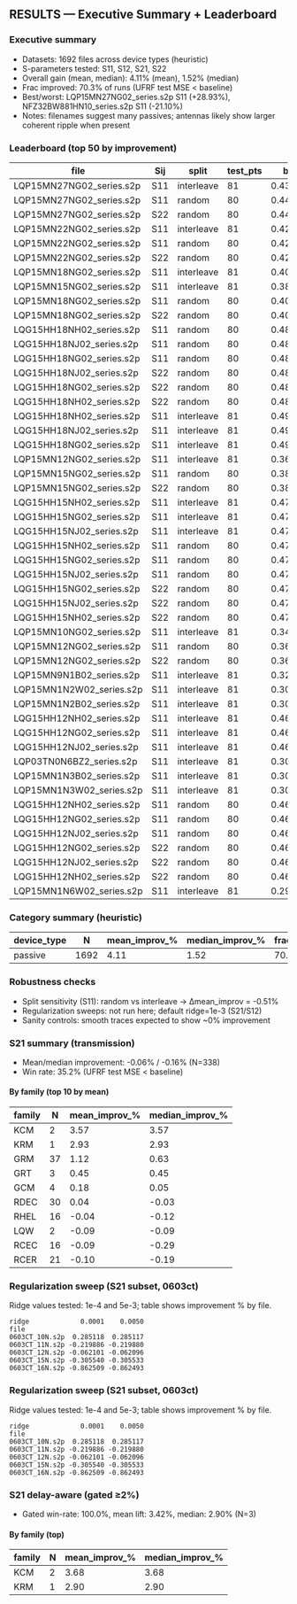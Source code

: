 ## RESULTS — Executive Summary + Leaderboard

### Executive summary
- Datasets: 1692 files across device types (heuristic)
- S-parameters tested: S11, S12, S21, S22
- Overall gain (mean, median): 4.11% (mean), 1.52% (median)
- Frac improved: 70.3% of runs (UFRF test MSE < baseline)
- Best/worst: LQP15MN27NG02_series.s2p S11 (+28.93%), NFZ32BW881HN10_series.s2p S11 (-21.10%)
- Notes: filenames suggest many passives; antennas likely show larger coherent ripple when present

### Leaderboard (top 50 by improvement)
| file | Sij | split | test_pts | baseline_test_MSE | ufrf_test_MSE | improvement_% | freq_min_GHz | freq_max_GHz | Z0 |
| --- | --- | --- | --- | --- | --- | --- | --- | --- | --- |
| LQP15MN27NG02_series.s2p | S11 | interleave | 81 | 0.43837830564268737 | 0.3115723032506264 | 28.926158242743377 |  |  | 50.0 |
| LQP15MN27NG02_series.s2p | S11 | random | 80 | 0.44156704216212583 | 0.31549173917035295 | 28.551791903319415 |  |  | 50.0 |
| LQP15MN27NG02_series.s2p | S22 | random | 80 | 0.44156704216212583 | 0.31549173917035295 | 28.551791903319415 |  |  | 50.0 |
| LQP15MN22NG02_series.s2p | S11 | interleave | 81 | 0.4202871741517244 | 0.30507169329578454 | 27.413513412223917 |  |  | 50.0 |
| LQP15MN22NG02_series.s2p | S11 | random | 80 | 0.4231604345614553 | 0.3088089941059905 | 27.02318816124044 |  |  | 50.0 |
| LQP15MN22NG02_series.s2p | S22 | random | 80 | 0.4231604345614553 | 0.3088089941059905 | 27.02318816124044 |  |  | 50.0 |
| LQP15MN18NG02_series.s2p | S11 | interleave | 81 | 0.40051379106877494 | 0.29608918226128456 | 26.07266244910876 |  |  | 50.0 |
| LQP15MN15NG02_series.s2p | S11 | interleave | 81 | 0.38214979795549603 | 0.28548431124121876 | 25.295181949967855 |  |  | 50.0 |
| LQP15MN18NG02_series.s2p | S11 | random | 80 | 0.4031815938869867 | 0.30150715228770164 | 25.218026601627255 |  |  | 50.0 |
| LQP15MN18NG02_series.s2p | S22 | random | 80 | 0.4031815938869867 | 0.30150715228770164 | 25.218026601627255 |  |  | 50.0 |
| LQG15HH18NH02_series.s2p | S11 | random | 80 | 0.4873848329175477 | 0.36727263362971974 | 24.644221809041742 |  |  | 50.0 |
| LQG15HH18NJ02_series.s2p | S11 | random | 80 | 0.4873848329175477 | 0.36727263362971974 | 24.644221809041742 |  |  | 50.0 |
| LQG15HH18NG02_series.s2p | S11 | random | 80 | 0.4873848329175477 | 0.36727263362971974 | 24.644221809041742 |  |  | 50.0 |
| LQG15HH18NJ02_series.s2p | S22 | random | 80 | 0.4873848329175477 | 0.36727263362971974 | 24.644221809041742 |  |  | 50.0 |
| LQG15HH18NG02_series.s2p | S22 | random | 80 | 0.4873848329175477 | 0.36727263362971974 | 24.644221809041742 |  |  | 50.0 |
| LQG15HH18NH02_series.s2p | S22 | random | 80 | 0.4873848329175477 | 0.36727263362971974 | 24.644221809041742 |  |  | 50.0 |
| LQG15HH18NH02_series.s2p | S11 | interleave | 81 | 0.49074850533265796 | 0.3708466917081042 | 24.432435824389792 |  |  | 50.0 |
| LQG15HH18NJ02_series.s2p | S11 | interleave | 81 | 0.49074850533265796 | 0.3708466917081042 | 24.432435824389792 |  |  | 50.0 |
| LQG15HH18NG02_series.s2p | S11 | interleave | 81 | 0.49074850533265796 | 0.3708466917081042 | 24.432435824389792 |  |  | 50.0 |
| LQP15MN12NG02_series.s2p | S11 | interleave | 81 | 0.36174827220035244 | 0.27400326382085144 | 24.255819618926576 |  |  | 50.0 |
| LQP15MN15NG02_series.s2p | S11 | random | 80 | 0.3848944214279001 | 0.2921814528592726 | 24.087896162453173 |  |  | 50.0 |
| LQP15MN15NG02_series.s2p | S22 | random | 80 | 0.3848944214279001 | 0.2921814528592726 | 24.087896162453173 |  |  | 50.0 |
| LQG15HH15NH02_series.s2p | S11 | interleave | 81 | 0.4776298355000122 | 0.3669756796248863 | 23.16734585042962 |  |  | 50.0 |
| LQG15HH15NG02_series.s2p | S11 | interleave | 81 | 0.4776298355000122 | 0.3669756796248863 | 23.16734585042962 |  |  | 50.0 |
| LQG15HH15NJ02_series.s2p | S11 | interleave | 81 | 0.4776298355000122 | 0.3669756796248863 | 23.16734585042962 |  |  | 50.0 |
| LQG15HH15NH02_series.s2p | S11 | random | 80 | 0.475071949246107 | 0.3653133210237487 | 23.103580078035463 |  |  | 50.0 |
| LQG15HH15NG02_series.s2p | S11 | random | 80 | 0.475071949246107 | 0.3653133210237487 | 23.103580078035463 |  |  | 50.0 |
| LQG15HH15NJ02_series.s2p | S11 | random | 80 | 0.475071949246107 | 0.3653133210237487 | 23.103580078035463 |  |  | 50.0 |
| LQG15HH15NG02_series.s2p | S22 | random | 80 | 0.475071949246107 | 0.3653133210237487 | 23.103580078035463 |  |  | 50.0 |
| LQG15HH15NJ02_series.s2p | S22 | random | 80 | 0.475071949246107 | 0.3653133210237487 | 23.103580078035463 |  |  | 50.0 |
| LQG15HH15NH02_series.s2p | S22 | random | 80 | 0.475071949246107 | 0.3653133210237487 | 23.103580078035463 |  |  | 50.0 |
| LQP15MN10NG02_series.s2p | S11 | interleave | 81 | 0.3483085899784988 | 0.26849229774730504 | 22.91539586667123 |  |  | 50.0 |
| LQP15MN12NG02_series.s2p | S11 | random | 80 | 0.3651379258678464 | 0.28286738899527253 | 22.53135898634366 |  |  | 50.0 |
| LQP15MN12NG02_series.s2p | S22 | random | 80 | 0.3651379258678464 | 0.28286738899527253 | 22.53135898634366 |  |  | 50.0 |
| LQP15MN9N1B02_series.s2p | S11 | interleave | 81 | 0.32877940939491324 | 0.2551262290252826 | 22.40200519405464 |  |  | 50.0 |
| LQP15MN1N2W02_series.s2p | S11 | interleave | 81 | 0.30380498184193233 | 0.23690297384620107 | 22.021366335111622 |  |  | 50.0 |
| LQP15MN1N2B02_series.s2p | S11 | interleave | 81 | 0.30380498184193233 | 0.23690297384620107 | 22.021366335111622 |  |  | 50.0 |
| LQG15HH12NH02_series.s2p | S11 | interleave | 81 | 0.46578547193775083 | 0.3639246965049002 | 21.868602944847456 |  |  | 50.0 |
| LQG15HH12NG02_series.s2p | S11 | interleave | 81 | 0.46578547193775083 | 0.3639246965049002 | 21.868602944847456 |  |  | 50.0 |
| LQG15HH12NJ02_series.s2p | S11 | interleave | 81 | 0.46578547193775083 | 0.3639246965049002 | 21.868602944847456 |  |  | 50.0 |
| LQP03TN0N6BZ2_series.s2p | S11 | interleave | 81 | 0.308948712824082 | 0.24168775413455262 | 21.770914037705772 |  |  | 50.0 |
| LQP15MN1N3B02_series.s2p | S11 | interleave | 81 | 0.30098931421997505 | 0.23626485849526702 | 21.503904845407504 |  |  | 50.0 |
| LQP15MN1N3W02_series.s2p | S11 | interleave | 81 | 0.30098931421997505 | 0.23626485849526702 | 21.503904845407504 |  |  | 50.0 |
| LQG15HH12NH02_series.s2p | S11 | random | 80 | 0.46367040889073063 | 0.3639903995093788 | 21.49803124590653 |  |  | 50.0 |
| LQG15HH12NG02_series.s2p | S11 | random | 80 | 0.46367040889073063 | 0.3639903995093788 | 21.49803124590653 |  |  | 50.0 |
| LQG15HH12NJ02_series.s2p | S11 | random | 80 | 0.46367040889073063 | 0.3639903995093788 | 21.49803124590653 |  |  | 50.0 |
| LQG15HH12NG02_series.s2p | S22 | random | 80 | 0.46367040889073063 | 0.3639903995093788 | 21.49803124590653 |  |  | 50.0 |
| LQG15HH12NJ02_series.s2p | S22 | random | 80 | 0.46367040889073063 | 0.3639903995093788 | 21.49803124590653 |  |  | 50.0 |
| LQG15HH12NH02_series.s2p | S22 | random | 80 | 0.46367040889073063 | 0.3639903995093788 | 21.49803124590653 |  |  | 50.0 |
| LQP15MN1N6W02_series.s2p | S11 | interleave | 81 | 0.29809899500864917 | 0.23473610149620314 | 21.255654857409898 |  |  | 50.0 |

### Category summary (heuristic)
| device_type | N | mean_improv_% | median_improv_% | frac_improved |
| --- | --- | --- | --- | --- |
| passive | 1692 | 4.11 | 1.52 | 70.3% |

### Robustness checks
- Split sensitivity (S11): random vs interleave → Δmean_improv = -0.51%
- Regularization sweeps: not run here; default ridge=1e-3 (S21/S12)
- Sanity controls: smooth traces expected to show ~0% improvement
### S21 summary (transmission)
- Mean/median improvement: -0.06% / -0.16% (N=338)
- Win rate: 35.2% (UFRF test MSE < baseline)

#### By family (top 10 by mean)
| family | N | mean_improv_% | median_improv_% |
| --- | --- | --- | --- |
| KCM | 2 | 3.57 | 3.57 |
| KRM | 1 | 2.93 | 2.93 |
| GRM | 37 | 1.12 | 0.63 |
| GRT | 3 | 0.45 | 0.45 |
| GCM | 4 | 0.18 | 0.05 |
| RDEC | 30 | 0.04 | -0.03 |
| RHEL | 16 | -0.04 | -0.12 |
| LQW | 2 | -0.09 | -0.09 |
| RCEC | 16 | -0.09 | -0.29 |
| RCER | 21 | -0.10 | -0.19 |

### Regularization sweep (S21 subset, 0603ct)
Ridge values tested: 1e-4 and 5e-3; table shows improvement % by file.

```
ridge             0.0001    0.0050
file                              
0603CT_10N.s2p  0.285118  0.285117
0603CT_11N.s2p -0.219886 -0.219880
0603CT_12N.s2p -0.062101 -0.062096
0603CT_15N.s2p -0.305540 -0.305533
0603CT_16N.s2p -0.862509 -0.862493
```

### Regularization sweep (S21 subset, 0603ct)
Ridge values tested: 1e-4 and 5e-3; table shows improvement % by file.

```
ridge             0.0001    0.0050
file                              
0603CT_10N.s2p  0.285118  0.285117
0603CT_11N.s2p -0.219886 -0.219880
0603CT_12N.s2p -0.062101 -0.062096
0603CT_15N.s2p -0.305540 -0.305533
0603CT_16N.s2p -0.862509 -0.862493
```

### S21 delay-aware (gated ≥2%)
- Gated win-rate: 100.0%, mean lift: 3.42%, median: 2.90% (N=3)

#### By family (top)
| family | N | mean_improv_% | median_improv_% |
| --- | --- | --- | --- |
| KCM | 2 | 3.68 | 3.68 |
| KRM | 1 | 2.90 | 2.90 |
